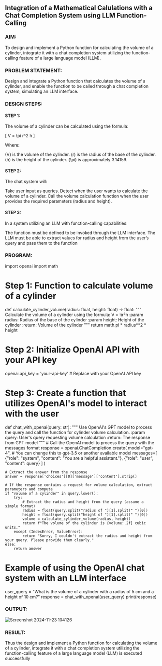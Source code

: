 ## Integration of a Mathematical Calulations with a Chat Completion System using LLM Function-Calling

### AIM:
To design and implement a Python function for calculating the volume of a cylinder, integrate it with a chat completion system utilizing the function-calling feature of a large language model (LLM).

### PROBLEM STATEMENT:
Design and integrate a Python function that calculates the volume of a cylinder, and enable the function to be called through a chat completion system, simulating an LLM interface.
### DESIGN STEPS:

#### STEP 1:
The volume of a cylinder can be calculated using the formula:

[ V = \pi r^2 h ]

Where:

(V) is the volume of the cylinder.
(r) is the radius of the base of the cylinder.
(h) is the height of the cylinder.
(\pi) is approximately 3.14159.
#### STEP 2:

The chat system will:

Take user input as queries.
Detect when the user wants to calculate the volume of a cylinder.
Call the volume calculation function when the user provides the required parameters (radius and height).

#### STEP 3:

In a system utilizing an LLM with function-calling capabilities:

The function must be defined to be invoked through the LLM interface.
The LLM must be able to extract values for radius and height from the user’s query and pass them to the function

### PROGRAM:
import openai
import math

# Step 1: Function to calculate volume of a cylinder
def calculate_cylinder_volume(radius: float, height: float) -> float:
    """
    Calculate the volume of a cylinder using the formula: V = πr²h
    :param radius: Radius of the base of the cylinder
    :param height: Height of the cylinder
    :return: Volume of the cylinder
    """
    return math.pi * radius**2 * height

# Step 2: Initialize OpenAI API with your API key
openai.api_key = 'your-api-key'  # Replace with your OpenAI API key

# Step 3: Create a function that utilizes OpenAI's model to interact with the user
def chat_with_openai(query: str):
    """
    Use OpenAI's GPT model to process the query and call the function for cylinder volume calculation.
    :param query: User's query requesting volume calculation
    :return: The response from GPT model
    """
    # Call the OpenAI model to process the query with the messages format
    response = openai.ChatCompletion.create(
        model="gpt-4",  # You can change this to gpt-3.5 or another available model
        messages=[
            {"role": "system", "content": "You are a helpful assistant."},
            {"role": "user", "content": query}
        ]
    )

    # Extract the answer from the response
    answer = response['choices'][0]['message']['content'].strip()

    # If the response contains a request for volume calculation, extract parameters and compute
    if "volume of a cylinder" in query.lower():
        try:
            # Extract the radius and height from the query (assume a simple format)
            radius = float(query.split("radius of ")[1].split(" ")[0])
            height = float(query.split("height of ")[1].split(" ")[0])
            volume = calculate_cylinder_volume(radius, height)
            return f"The volume of the cylinder is {volume:.2f} cubic units."
        except (IndexError, ValueError):
            return "Sorry, I couldn't extract the radius and height from your query. Please provide them clearly."
    else:
        return answer

# Example of using the OpenAI chat system with an LLM interface
user_query = "What is the volume of a cylinder with a radius of 5 cm and a height of 10 cm?"
response = chat_with_openai(user_query)
print(response)




### OUTPUT:

![Screenshot 2024-11-23 104126](https://github.com/user-attachments/assets/11f1ae50-5233-44a7-8cdf-c4890aacd7d5)


### RESULT:

 Thus the design and implement a Python function for calculating the volume of a cylinder, integrate it with a chat completion system utilizing the function-calling feature of a large language model (LLM) is executed successfully

